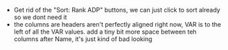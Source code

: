 - Get rid of the "Sort: Rank ADP" buttons, we can just click to sort already so we dont need it
- the columns are headers aren't perfectly aligned right now, VAR is to the left of all the VAR values. add a tiny bit more space between teh columns after Name, it's just kind of bad looking